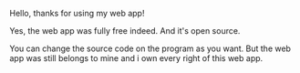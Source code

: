 Hello, thanks for using my web app!

Yes, the web app was fully free indeed.
And it's open source.

You can change the source code on the program as you want.
But the web app was still belongs to mine and i own every right of this web app.
